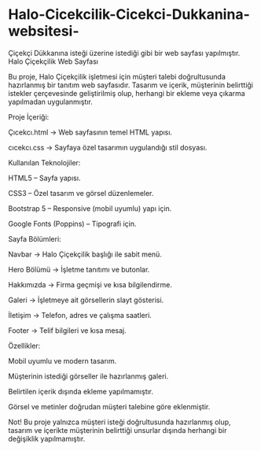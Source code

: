 # Halo-Cicekcilik-Cicekci-Dukkanina-websitesi-
Çiçekçi Dükkanına isteği üzerine istediği gibi bir web sayfası yapılmıştır.
Halo Çiçekçilik Web Sayfası

Bu proje, Halo Çiçekçilik işletmesi için müşteri talebi doğrultusunda hazırlanmış bir tanıtım web sayfasıdır.
Tasarım ve içerik, müşterinin belirttiği istekler çerçevesinde geliştirilmiş olup, herhangi bir ekleme veya çıkarma yapılmadan uygulanmıştır.

Proje İçeriği:

Çıcekcı.html → Web sayfasının temel HTML yapısı.

cıcekcı.css → Sayfaya özel tasarımın uygulandığı stil dosyası.

Kullanılan Teknolojiler:

HTML5 – Sayfa yapısı.

CSS3 – Özel tasarım ve görsel düzenlemeler.

Bootstrap 5 – Responsive (mobil uyumlu) yapı için.

Google Fonts (Poppins) – Tipografi için.

Sayfa Bölümleri:

Navbar → Halo Çiçekçilik başlığı ile sabit menü.

Hero Bölümü → İşletme tanıtımı ve butonlar.

Hakkımızda → Firma geçmişi ve kısa bilgilendirme.

Galeri → İşletmeye ait görsellerin slayt gösterisi.

İletişim → Telefon, adres ve çalışma saatleri.

Footer → Telif bilgileri ve kısa mesaj.

Özellikler:

Mobil uyumlu ve modern tasarım.

Müşterinin istediği görseller ile hazırlanmış galeri.

Belirtilen içerik dışında ekleme yapılmamıştır.

Görsel ve metinler doğrudan müşteri talebine göre eklenmiştir.

Not!
Bu proje yalnızca müşteri isteği doğrultusunda hazırlanmış olup, tasarım ve içerikte müşterinin belirttiği unsurlar dışında herhangi bir değişiklik yapılmamıştır.
